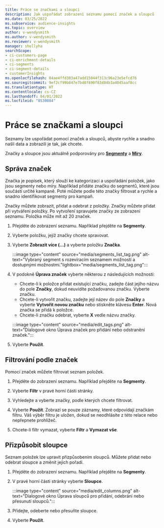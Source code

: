 ```yaml
---
title: Práce se značkami a sloupci
description: Jak uspořádat zobrazení seznamu pomocí značek a sloupců
ms.date: 03/25/2022
ms.subservice: audience-insights
ms.topic: overview
author: v-wendysmith
ms.author: v-wendysmith
ms.reviewer: v-wendysmith
manager: shellyha
searchScope:
- ci-customers-page
- ci-enrichment-details
- ci-segments
- ci-segment-details
- customerInsights
ms.openlocfilehash: 04ae4ffd303a47add15044f313c96a23e5efcd76
ms.sourcegitcommit: 9ef2cf99b847e7bd8f890f83d84b3a4045aaf8cc
ms.translationtype: HT
ms.contentlocale: cs-CZ
ms.lasthandoff: 04/01/2022
ms.locfileid: "8530084"
---
```

# <a name="work-with-tags-and-columns"></a>Práce se značkami a sloupci

Seznamy lze uspořádat pomocí značek a sloupců, abyste rychle a snadno našli data a zobrazili je tak, jak chcete.

Značky a sloupce jsou aktuálně podporovány pro **[Segmenty](segments.md)** a **[Míry](measures.md)**.

## <a name="manage-tags"></a>Správa značek

Značka je popisek, který slouží ke kategorizaci a uspořádání položek, jako jsou segmenty nebo míry. Například přidáte značku do segmentů, které jsou součástí určité kampaně. Poté můžete podle této značky filtrovat a rychle a snadno identifikovat segmenty pro kampaň.

Značky můžete zobrazit, přidat a odebrat z položky. Značky můžete přidat při vytváření položky. Po vytvoření spravujete značky ze zobrazení seznamu. Položka může mít až 20 značek.

1. Přejděte do zobrazení seznamu. Například přejděte na **Segmenty**.

1. Vyberte položku, jejíž značky chcete spravovat.

1. Vyberte **Zobrazit více (...)** a vyberte položku **Značka**.

   :::image type="content" source="media/segments_list_tag.png" alt-text="Vybraný segment s rozevíracím seznamem možností a dostupnými možnostmi."lightbox="media/segments_list_tag.png":::

1. V podokně **Úprava značek** vyberte některou z následujících možností:

   - Chcete-li k položce přidat existující značku, zadejte část jejího názvu do pole **Značky**, dokud neuvidíte požadovanou značku. Vyberte značku.
   - Chcete-li vytvořit značku, zadejte její název do pole **Značky** a vyberte **Vytvořit novou značku** nebo stiskněte klávesu **Enter**. Nová značka se přidá k položce.
   - Chcete-li značku odebrat, vyberte **X** vedle názvu značky.

   :::image type="content" source="media/edit_tags.png" alt-text="Dialogové okno Úprava značek pro přidání nebo odstranění značek.":::

1. Vyberte **Použít**.

## <a name="filter-on-tags"></a>Filtrování podle značek

Pomocí značek můžete filtrovat seznam položek.

1. Přejděte do zobrazení seznamu. Například přejděte na **Segmenty**.

1. Vyberte **Filtr** v pravé horní části stránky.

1. Vyhledejte a vyberte značky, podle kterých chcete filtrovat.

1. Vyberte **Použít**. Zobrazí se pouze záznamy, které odpovídají značkám filtru. Váš výběr filtru je uložen, dokud se neodhlásíte z této relace nebo nepřepnete prohlížeč.

1. Chcete-li filtr vymazat, vyberte **Filtr** a **Vymazat vše**.

## <a name="customize-columns"></a>Přizpůsobit sloupce

Seznam položek lze upravit přizpůsobením sloupců. Můžete přidat nebo odebrat sloupce a změnit jejich pořadí.

1. Přejděte do zobrazení seznamu. Například přejděte na **Segmenty**.

1. V pravé horní části stránky vyberte **Sloupce**.

   :::image type="content" source="media/edit_columns.png" alt-text="Dialogové okno Úprava sloupců pro přidání, odebrání nebo přesunutí sloupců.":::

1. Přidejte, odeberte nebo přesuňte sloupce.

1. Vyberte **Použít**.
